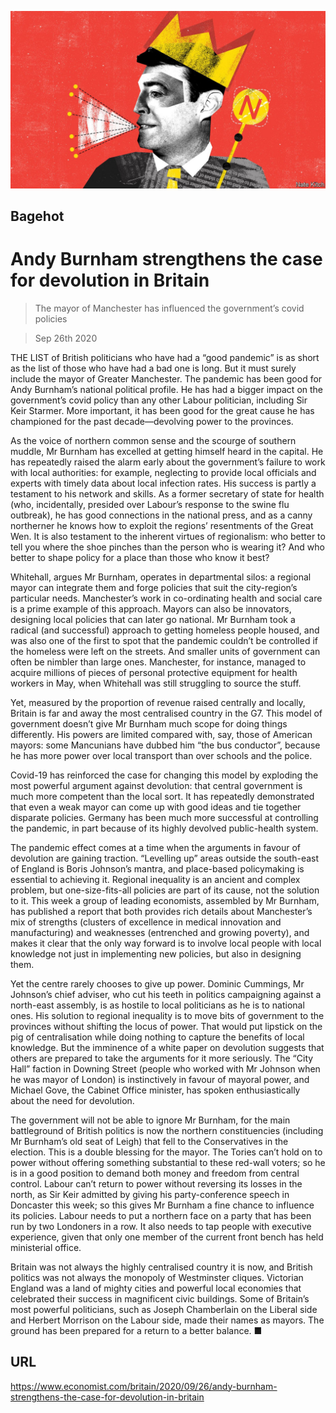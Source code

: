 ![](./images/20200926_BRD000.jpg)

## Bagehot

# Andy Burnham strengthens the case for devolution in Britain

> The mayor of Manchester has influenced the government’s covid policies

> Sep 26th 2020

THE LIST of British politicians who have had a “good pandemic” is as short as the list of those who have had a bad one is long. But it must surely include the mayor of Greater Manchester. The pandemic has been good for Andy Burnham’s national political profile. He has had a bigger impact on the government’s covid policy than any other Labour politician, including Sir Keir Starmer. More important, it has been good for the great cause he has championed for the past decade—devolving power to the provinces.

As the voice of northern common sense and the scourge of southern muddle, Mr Burnham has excelled at getting himself heard in the capital. He has repeatedly raised the alarm early about the government’s failure to work with local authorities: for example, neglecting to provide local officials and experts with timely data about local infection rates. His success is partly a testament to his network and skills. As a former secretary of state for health (who, incidentally, presided over Labour’s response to the swine flu outbreak), he has good connections in the national press, and as a canny northerner he knows how to exploit the regions’ resentments of the Great Wen. It is also testament to the inherent virtues of regionalism: who better to tell you where the shoe pinches than the person who is wearing it? And who better to shape policy for a place than those who know it best?

Whitehall, argues Mr Burnham, operates in departmental silos: a regional mayor can integrate them and forge policies that suit the city-region’s particular needs. Manchester’s work in co-ordinating health and social care is a prime example of this approach. Mayors can also be innovators, designing local policies that can later go national. Mr Burnham took a radical (and successful) approach to getting homeless people housed, and was also one of the first to spot that the pandemic couldn’t be controlled if the homeless were left on the streets. And smaller units of government can often be nimbler than large ones. Manchester, for instance, managed to acquire millions of pieces of personal protective equipment for health workers in May, when Whitehall was still struggling to source the stuff.

Yet, measured by the proportion of revenue raised centrally and locally, Britain is far and away the most centralised country in the G7. This model of government doesn’t give Mr Burnham much scope for doing things differently. His powers are limited compared with, say, those of American mayors: some Mancunians have dubbed him “the bus conductor”, because he has more power over local transport than over schools and the police.

Covid-19 has reinforced the case for changing this model by exploding the most powerful argument against devolution: that central government is much more competent than the local sort. It has repeatedly demonstrated that even a weak mayor can come up with good ideas and tie together disparate policies. Germany has been much more successful at controlling the pandemic, in part because of its highly devolved public-health system.

The pandemic effect comes at a time when the arguments in favour of devolution are gaining traction. “Levelling up” areas outside the south-east of England is Boris Johnson’s mantra, and place-based policymaking is essential to achieving it. Regional inequality is an ancient and complex problem, but one-size-fits-all policies are part of its cause, not the solution to it. This week a group of leading economists, assembled by Mr Burnham, has published a report that both provides rich details about Manchester’s mix of strengths (clusters of excellence in medical innovation and manufacturing) and weaknesses (entrenched and growing poverty), and makes it clear that the only way forward is to involve local people with local knowledge not just in implementing new policies, but also in designing them.

Yet the centre rarely chooses to give up power. Dominic Cummings, Mr Johnson’s chief adviser, who cut his teeth in politics campaigning against a north-east assembly, is as hostile to local politicians as he is to national ones. His solution to regional inequality is to move bits of government to the provinces without shifting the locus of power. That would put lipstick on the pig of centralisation while doing nothing to capture the benefits of local knowledge. But the imminence of a white paper on devolution suggests that others are prepared to take the arguments for it more seriously. The “City Hall” faction in Downing Street (people who worked with Mr Johnson when he was mayor of London) is instinctively in favour of mayoral power, and Michael Gove, the Cabinet Office minister, has spoken enthusiastically about the need for devolution.

The government will not be able to ignore Mr Burnham, for the main battleground of British politics is now the northern constituencies (including Mr Burnham’s old seat of Leigh) that fell to the Conservatives in the election. This is a double blessing for the mayor. The Tories can’t hold on to power without offering something substantial to these red-wall voters; so he is in a good position to demand both money and freedom from central control. Labour can’t return to power without reversing its losses in the north, as Sir Keir admitted by giving his party-conference speech in Doncaster this week; so this gives Mr Burnham a fine chance to influence its policies. Labour needs to put a northern face on a party that has been run by two Londoners in a row. It also needs to tap people with executive experience, given that only one member of the current front bench has held ministerial office.

Britain was not always the highly centralised country it is now, and British politics was not always the monopoly of Westminster cliques. Victorian England was a land of mighty cities and powerful local economies that celebrated their success in magnificent civic buildings. Some of Britain’s most powerful politicians, such as Joseph Chamberlain on the Liberal side and Herbert Morrison on the Labour side, made their names as mayors. The ground has been prepared for a return to a better balance. ■

## URL

https://www.economist.com/britain/2020/09/26/andy-burnham-strengthens-the-case-for-devolution-in-britain

